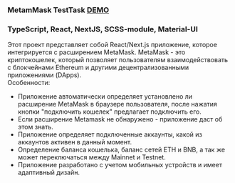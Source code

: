 ### MetamMask TestTask <a href='https://main--beamish-piroshki-199c0e.netlify.app/'>DEMO</a>

<h3>TypeScript, React, NextJS, SCSS-module, Material-UI</h3>

<div>Этот проект представляет собой React/Next.js приложение, которое интегрируется с расширением MetaMask. MetaMask - это криптокошелек, который позволяет пользователям взаимодействовать с блокчейнами Ethereum и другими децентрализованными приложениями (DApps).</div>


<div>Особенности:</div>
<ul>
    <li>Приложение автоматически определяет установлено ли расширение MetaMask в браузере пользователя, после нажатия кнопки "подключить кошелек" предлагает подключить его.</li>
    <li>Если расширение Metamask не обнаружено - приложение даст об этом знать.</li>
    <li>Приложение определяет подключенные аккаунты, какой из аккаунтов активен в данный момент.</li>
    <li>Определение баланса кошелька, баланс сетей ETH и BNB, а так же может переключаться между Mainnet и Testnet.</li>
    <li>Приложение разработано с учетом мобильных устройств и имеет адаптивный дизайн.</li>
</ul>